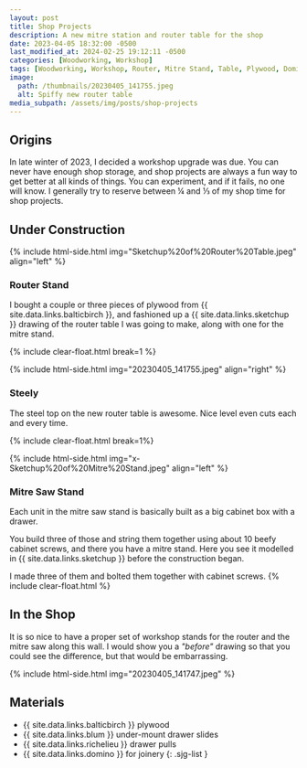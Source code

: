 ```yaml
---
layout: post
title: Shop Projects
description: A new mitre station and router table for the shop
date: 2023-04-05 18:32:00 -0500
last_modified_at: 2024-02-25 19:12:11 -0500
categories: [Woodworking, Workshop]
tags: [Woodworking, Workshop, Router, Mitre Stand, Table, Plywood, Dominos]
image:
  path: /thumbnails/20230405_141755.jpeg
  alt: Spiffy new router table
media_subpath: /assets/img/posts/shop-projects
---
```

## Origins

In late winter of 2023, I decided a workshop upgrade was due. You can never have enough shop storage, and shop projects are always a fun way to get better at all kinds of things. You can experiment, and if it fails, no one will know. I generally try to reserve between &#x00BC; and &#x2153; of my shop time for shop projects.

## Under Construction

{% include html-side.html img="Sketchup%20of%20Router%20Table.jpeg" align="left" %}

### Router Stand

I bought a couple or three pieces of plywood from {{ site.data.links.balticbirch }}, and fashioned up a {{ site.data.links.sketchup }} drawing of the router table I was going to make, along with one for the mitre stand.

{% include clear-float.html break=1 %}

{% include html-side.html img="20230405_141755.jpeg" align="right" %}

### Steely

The steel top on the new router table is awesome. Nice level even cuts each and every time.

{% include clear-float.html break=1%}

{% include html-side.html img="x-Sketchup%20of%20Mitre%20Stand.jpeg" align="left" %}

### Mitre Saw Stand

Each unit in the mitre saw stand is basically built as a big cabinet box with a drawer.

You build three of those and string them together using about 10 beefy cabinet screws, and there you have a mitre stand. Here you see it modelled in {{ site.data.links.sketchup }} before the construction began.

I made three of them and bolted them together with cabinet screws.
{% include clear-float.html %}

## In the Shop

It is so nice to have a proper set of workshop stands for the router and the mitre saw along this wall. I would show you a _"before"_ drawing so that you could see the difference, but that would be embarrassing.

{% include html-side.html img="20230405_141747.jpeg" %}

## Materials

- {{ site.data.links.balticbirch }} plywood
- {{ site.data.links.blum }} under-mount drawer slides
- {{ site.data.links.richelieu }} drawer pulls
- {{ site.data.links.domino }} for joinery
{: .sjg-list }
